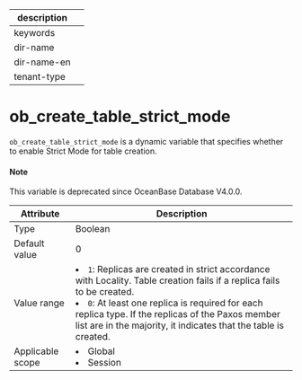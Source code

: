 |description||
|---|---|
|keywords||
|dir-name||
|dir-name-en||
|tenant-type||

ob_create_table_strict_mode
================================================

`ob_create_table_strict_mode` is a dynamic variable that specifies whether to enable Strict Mode for table creation.

<main id="notice" type='explain'>
  <h4>Note</h4>
  <p>This variable is deprecated since OceanBase Database V4.0.0. </p>
</main>



| **Attribute** | **Description** |
|--------|-----------------------------------------------------------------------------------------------------------------------------------------------------------------------------|
| Type | Boolean |
| Default value | 0 |
| Value range | </li><li> `1`: Replicas are created in strict accordance with Locality. Table creation fails if a replica fails to be created.    </li><li> `0`: At least one replica is required for each replica type. If the replicas of the Paxos member list are in the majority, it indicates that the table is created.  |
| Applicable scope | </li><li> Global   </li><li> Session |
